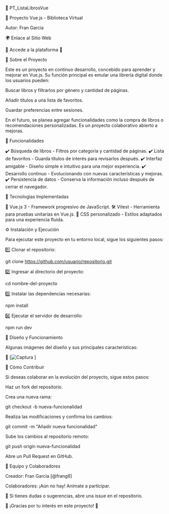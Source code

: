 📖 PT_ListaLibrosVue

🚀 Proyecto Vue.js - Biblioteca Virtual

Autor: Fran Garcia

🌍 Enlace al Sitio Web

🔗 Accede a la plataforma 🚀

📝 Sobre el Proyecto

Este es un proyecto en continuo desarrollo, concebido para aprender y mejorar en Vue.js. Su función principal es emular una librería digital donde los usuarios pueden:

Buscar libros y filtrarlos por género y cantidad de páginas.

Añadir títulos a una lista de favoritos.

Guardar preferencias entre sesiones.

En el futuro, se planea agregar funcionalidades como la compra de libros o recomendaciones personalizadas. Es un proyecto colaborativo abierto a mejoras.

🌟 Funcionalidades

✔️ Búsqueda de libros - Filtros por categoría y cantidad de páginas.
✔️ Lista de favoritos - Guarda títulos de interés para revisarlos después.
✔️ Interfaz amigable - Diseño simple e intuitivo para una mejor experiencia.
✔️ Desarrollo continuo - Evolucionando con nuevas características y mejoras.
✔️ Persistencia de datos - Conserva la información incluso después de cerrar el navegador.

🔧 Tecnologías Implementadas

🎯 Vue.js 3 - Framework progresivo de JavaScript.
🛠 Vitest - Herramienta para pruebas unitarias en Vue.js.
🎨 CSS personalizado - Estilos adaptados para una experiencia fluida.

⚙️ Instalación y Ejecución

Para ejecutar este proyecto en tu entorno local, sigue los siguientes pasos:

1️⃣ Clonar el repositorio:

git clone https://github.com/usuario/repositorio.git

2️⃣ Ingresar al directorio del proyecto:

cd nombre-del-proyecto

3️⃣ Instalar las dependencias necesarias:

npm install

4️⃣ Ejecutar el servidor de desarrollo:

npm run dev

🎨 Diseño y Funcionamiento

Algunas imágenes del diseño y sus principales características:

📸 [![Captura](https://github.com/user-attachments/assets/3e4aa861-fed4-45c2-8138-f95e2b32929d)
]

🤝 Cómo Contribuir

Si deseas colaborar en la evolución del proyecto, sigue estos pasos:

Haz un fork del repositorio.

Crea una nueva rama:

git checkout -b nueva-funcionalidad

Realiza las modificaciones y confirma los cambios:

git commit -m "Añadir nueva funcionalidad"

Sube los cambios al repositorio remoto:

git push origin nueva-funcionalidad

Abre un Pull Request en GitHub.

👥 Equipo y Colaboradores

Creador: Fran Garcia [@frang6]

Colaboradores: ¡Aún no hay! Anímate a participar.

📩 Si tienes dudas o sugerencias, abre una issue en el repositorio.

🌟 ¡Gracias por tu interés en este proyecto! 💙

